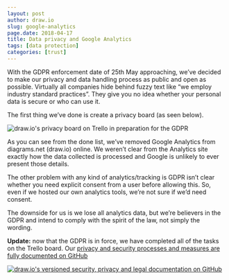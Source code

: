 ```yaml
---
layout: post
author: draw.io
slug: google-analytics
page.date: 2018-04-17
title: Data privacy and Google Analytics
tags: [data protection]
categories: [trust]
---
```


With the GDPR enforcement date of 25th May approaching, we’ve decided to make our privacy and data handling process as public and open as possible. Virtually all companies hide behind fuzzy text like “we employ industry standard practices”. They give you no idea whether your personal data is secure or who can use it.

The first thing we’ve done is create a privacy board (as seen below).

<img src="/assets/img/blog/drawio-google-analytics-privacy-board.png" style="width=100%;max-width:500px;height:auto;" alt="draw.io's privacy board on Trello in preparation for the GDPR">

As you can see from the done list, we’ve removed Google Analytics from diagrams.net (draw.io) online. We weren’t clear from the Analytics site exactly how the data collected is processed and Google is unlikely to ever present those details.

The other problem with any kind of analytics/tracking is GDPR isn’t clear whether you need explicit consent from a user before allowing this. So, even if we hosted our own analytics tools, we’re not sure if we’d need consent.

The downside for us is we lose all analytics data, but we’re believers in the GDPR and intend to comply with the spirit of the law, not simply the wording.

**Update:** now that the GDPR is in force, we have completed all of the tasks on the Trello board. Our [privacy and security processes and measures are fully documented on GitHub](https://github.com/jgraph/security-privacy-legal)

[<img src="/assets/img/blog/security-privacy-legal-github.png" style="width=100%;max-width:500px;height:auto;" alt="draw.io's versioned security, privacy and legal documentation on GitHub">](https://github.com/jgraph/security-privacy-legal)

